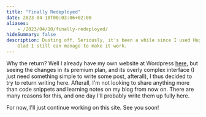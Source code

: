 ```yaml
---
title: "Finally Redeployed"
date: 2023-04-10T00:03:06+02:00
aliases:
    - /2023/04/10/finally-redeployed/
hideSummary: false
description: Dusting off. Seriously, it's been a while since I used Hugo.
    Glad I still can manage to make it work.
---
```


Why the return? Well I already have my own website at Wordpress [here](https://ahmadalkadri.com),
but seeing the changes in its premium plan, and its overly complex interface
(I just need something simple to write some post, afterall), I thus decided
to try to return writing here. Afterall, I'm not looking to share anything more than
code snippets and learning notes on my blog from now on. There are many reasons for this,
and one day I'll probably write them up fully here.

For now, I'll just continue working on this site. See you soon!
